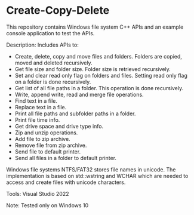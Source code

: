 # Create-Copy-Delete
This repository contains Windows file system C++ APIs and an example console application to test the APIs.

Description: Includes APIs to:
- Create, delete, copy and move files and folders. Folders are copied, moved and deleted recursively.
- Get file size and folder size. Folder size is retrieved recursively.
- Set and clear read only flag on folders and files. Setting read only flag on a folder is done recursively.
- Get list of all file paths in a folder. This operation is done recursively.
- Write, append write, read and merge file operations.
- Find text in a file.
- Replace text in a file.
- Print all file paths and subfolder paths in a folder.
- Print file time info.
- Get drive space and drive type info.
- Zip and unzip operations.
- Add file to zip archive.
- Remove file from zip archive.
- Send file to default printer.
- Send all files in a folder to default printer.

Windows file systems NTFS/FAT32 stores file names in unicode.
The implementation is based on std::wstring and WCHAR which are needed to access and create files with 
unicode characters.

Tools: Visual Studio 2022

Note: Tested only on Windows 10
